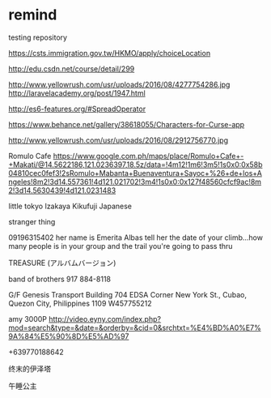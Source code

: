 # remind
testing repository  

https://csts.immigration.gov.tw/HKMO/apply/choiceLocation

http://edu.csdn.net/course/detail/299

http://www.yellowrush.com/usr/uploads/2016/08/4277754286.jpg
http://laravelacademy.org/post/1947.html

http://es6-features.org/#SpreadOperator

https://www.behance.net/gallery/38618055/Characters-for-Curse-app

http://www.yellowrush.com/usr/uploads/2016/08/2912756770.jpg


Romulo Cafe  https://www.google.com.ph/maps/place/Romulo+Cafe+-+Makati/@14.5622186,121.0236397,18.5z/data=!4m12!1m6!3m5!1s0x0:0x58b04810cec0fef3!2sRomulo+Mabanta+Buenaventura+Sayoc+%26+de+los+Angeles!8m2!3d14.557361!4d121.021702!3m4!1s0x0:0x127f48560cfcf9ac!8m2!3d14.5630439!4d121.0231483 

little tokyo   Izakaya Kikufuji Japanese 


stranger thing


09196315402 her name is Emerita Albas
tell her the date of your climb...how many people is in your group and the trail you're going to pass thru


TREASURE (アルバムバージョン)

band of brothers
917 884-8118


G/F Genesis Transport Building 704 EDSA Corner New York St., Cubao, Quezon City, Philippines 1109
W457755212

amy 3000P
http://video.eyny.com/index.php?mod=search&type=&date=&orderby=&cid=0&srchtxt=%E4%BD%A0%E7%9A%84%E5%90%8D%E5%AD%97

+639770188642

终末的伊泽塔

午睡公主
